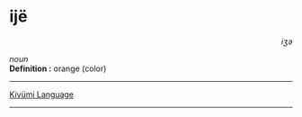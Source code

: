 
# ijë

<div align="right"><i>iʒə</i></div>

*noun*  
**Definition :** orange (color)  

---

[Kivümi Language](../README.md)

---
